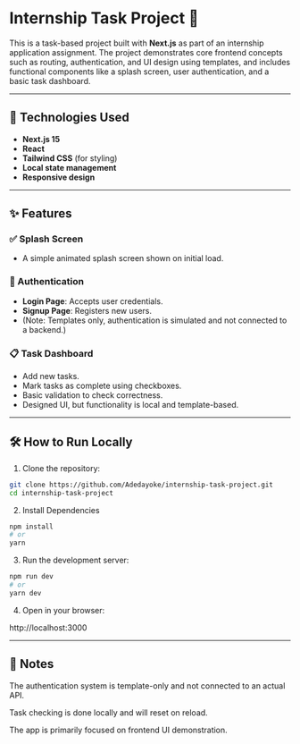# Internship Task Project 🚀

This is a task-based project built with **Next.js** as part of an internship application assignment. The project demonstrates core frontend concepts such as routing, authentication, and UI design using templates, and includes functional components like a splash screen, user authentication, and a basic task dashboard.

---

## 🔧 Technologies Used

- **Next.js 15**
- **React**
- **Tailwind CSS** (for styling)
- **Local state management**
- **Responsive design**

---

## ✨ Features

### ✅ Splash Screen
- A simple animated splash screen shown on initial load.

### 🔐 Authentication
- **Login Page**: Accepts user credentials.
- **Signup Page**: Registers new users.
- (Note: Templates only, authentication is simulated and not connected to a backend.)

### 📋 Task Dashboard
- Add new tasks.
- Mark tasks as complete using checkboxes.
- Basic validation to check correctness.
- Designed UI, but functionality is local and template-based.

---



## 🛠 How to Run Locally

1. Clone the repository:

```bash
git clone https://github.com/Adedayoke/internship-task-project.git
cd internship-task-project
```
2. Install Dependencies
```bash
npm install
# or
yarn
```

3. Run the development server:

```bash
npm run dev
# or
yarn dev
```

4. Open in your browser:

http://localhost:3000

---
## 📌 Notes

The authentication system is template-only and not connected to an actual API.

Task checking is done locally and will reset on reload.

The app is primarily focused on frontend UI demonstration.

